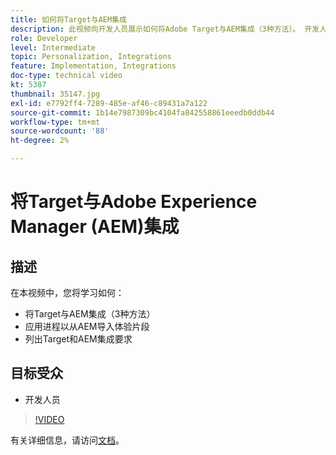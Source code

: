```yaml
---
title: 如何将Target与AEM集成
description: 此视频向开发人员展示如何将Adobe Target与AEM集成（3种方法）。 开发人员将了解如何应用该流程从AEM导入体验片段，并了解Target和AEM集成要求。
role: Developer
level: Intermediate
topic: Personalization, Integrations
feature: Implementation, Integrations
doc-type: technical video
kt: 5387
thumbnail: 35147.jpg
exl-id: e7792ff4-7289-485e-af46-c89431a7a122
source-git-commit: 1b14e7987309bc4104fa842558861eeedb0ddb44
workflow-type: tm+mt
source-wordcount: '88'
ht-degree: 2%

---
```


# 将Target与Adobe Experience Manager (AEM)集成

## 描述

在本视频中，您将学习如何：

* 将Target与AEM集成（3种方法）
* 应用进程以从AEM导入体验片段
* 列出Target和AEM集成要求

## 目标受众

* 开发人员

>[!VIDEO](https://video.tv.adobe.com/v/35147/?quality=12)

有关详细信息，请访问[文档](https://experienceleague.adobe.com/docs/target/using/experiences/offers/aem-experience-fragments.html?lang=en)。
